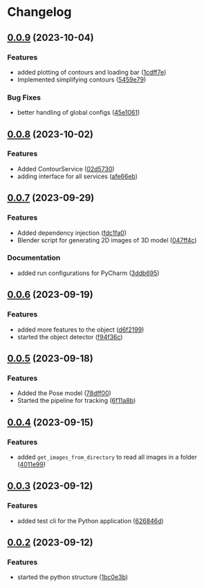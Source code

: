 # Changelog

## [0.0.9](https://github.com/mikk5829/RRTNCTTASA/compare/v0.0.8...v0.0.9) (2023-10-04)


### Features

* added plotting of contours and loading bar ([1cdff7e](https://github.com/mikk5829/RRTNCTTASA/commit/1cdff7ee40fa00679bfb5fe89c1fa0632af1f3e8))
* Implemented simplifying contours ([5459e79](https://github.com/mikk5829/RRTNCTTASA/commit/5459e79b427c72b923d952ac75afbdd6d02d036c))


### Bug Fixes

* better handling of global configs ([45e1061](https://github.com/mikk5829/RRTNCTTASA/commit/45e1061e87f797ea8eacdecd2e9aa33662749cbf))

## [0.0.8](https://github.com/mikk5829/RRTNCTTASA/compare/v0.0.7...v0.0.8) (2023-10-02)


### Features

* Added ContourService ([02d5730](https://github.com/mikk5829/RRTNCTTASA/commit/02d5730e92ae9597826a41cb98c0968f959deecb))
* adding interface for all services ([afe66eb](https://github.com/mikk5829/RRTNCTTASA/commit/afe66eb20f0cc983a99886486344eec13043bca9))

## [0.0.7](https://github.com/mikk5829/RRTNCTTASA/compare/v0.0.6...v0.0.7) (2023-09-29)


### Features

* Added dependency injection ([fdc1fa0](https://github.com/mikk5829/RRTNCTTASA/commit/fdc1fa097cea9afccf63d7fda97df6fcf6be1126))
* Blender script for generating 2D images of 3D model ([047ff4c](https://github.com/mikk5829/RRTNCTTASA/commit/047ff4c5f1372d5185acfc726a57620623dabbd6))


### Documentation

* added run configurations for PyCharm ([3ddb695](https://github.com/mikk5829/RRTNCTTASA/commit/3ddb69517490834895032ec3e37c3680bc798b2b))

## [0.0.6](https://github.com/mikk5829/RRTNCTTASA/compare/v0.0.5...v0.0.6) (2023-09-19)


### Features

* added more features to the object ([d6f2199](https://github.com/mikk5829/RRTNCTTASA/commit/d6f219918ed1fa1a677f735a645419d861d15b8f))
* started the object detector ([f94f36c](https://github.com/mikk5829/RRTNCTTASA/commit/f94f36c68adcf4ee1c52369af3a7450d8a137c6e))

## [0.0.5](https://github.com/mikk5829/RRTNCTTASA/compare/v0.0.4...v0.0.5) (2023-09-18)


### Features

* Added the Pose model ([78dff00](https://github.com/mikk5829/RRTNCTTASA/commit/78dff002df52c568c00f9363eb9d3ddc606908a8))
* Started the pipeline for tracking ([6f11a8b](https://github.com/mikk5829/RRTNCTTASA/commit/6f11a8b94b1544bedaf0e882d1e9088aaf394d3a))

## [0.0.4](https://github.com/mikk5829/RRTNCTTASA/compare/v0.0.3...v0.0.4) (2023-09-15)


### Features

* added ``get_images_from_directory`` to read all images in a folder ([4011e99](https://github.com/mikk5829/RRTNCTTASA/commit/4011e99f5968fb643230d81d4bceb79f64a4ab9d))

## [0.0.3](https://github.com/mikk5829/RRTNCTTASA/compare/v0.0.2...v0.0.3) (2023-09-12)


### Features

* added test cli for the Python application ([626846d](https://github.com/mikk5829/RRTNCTTASA/commit/626846dea1a1a034660b19d7b63af75272cbfcaf))

## [0.0.2](https://github.com/mikk5829/RRTNCTTASA/compare/v0.0.1...v0.0.2) (2023-09-12)


### Features

* started the python structure ([1bc0e3b](https://github.com/mikk5829/RRTNCTTASA/commit/1bc0e3b446cd4eb339b7aa7f872cdd1f6347521d))

